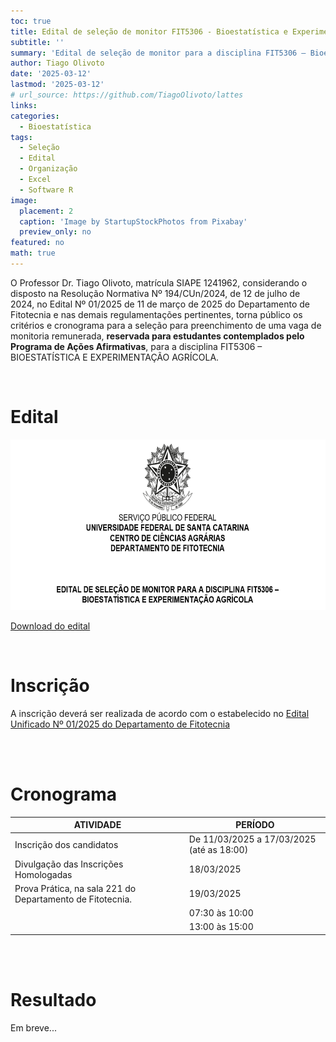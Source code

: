 ```yaml
---
toc: true
title: Edital de seleção de monitor FIT5306 - Bioestatística e Experimentação Agrícola 
subtitle: ''
summary: 'Edital de seleção de monitor para a disciplina FIT5306 – Bioestatística e Experimentação Agrícola.'
author: Tiago Olivoto
date: '2025-03-12'
lastmod: '2025-03-12'
# url_source: https://github.com/TiagoOlivoto/lattes
links:
categories:
  - Bioestatística
tags:
  - Seleção
  - Edital
  - Organização
  - Excel
  - Software R
image:
  placement: 2
  caption: 'Image by StartupStockPhotos from Pixabay'
  preview_only: no
featured: no
math: true
---
```



<script src="https://kit.fontawesome.com/1f72d6921a.js" crossorigin="anonymous"></script>



O Professor Dr. Tiago Olivoto, matrícula SIAPE 1241962, considerando o disposto na Resolução Normativa Nº 194/CUn/2024, de 12 de julho de 2024, no Edital Nº 01/2025 de 11 de março de 2025 do Departamento de Fitotecnia e nas demais regulamentações pertinentes, torna público os critérios e cronograma para a seleção para preenchimento de uma vaga de monitoria remunerada, **reservada para estudantes contemplados pelo Programa de Ações Afirmativas**, para a disciplina FIT5306 – BIOESTATÍSTICA E EXPERIMENTAÇÃO AGRÍCOLA.

<br> 

# <i class="fas fa-file-pdf"></i> Edital


<a href="https://github.com/TiagoOlivoto/tiagoolivoto/raw/master/content/post/edital_monitoria_bioestat/edital_monitor_bioestatistica_2025_assinado.pdf" target="_blank" rel="noopener"><img src="https://github.com/TiagoOlivoto/tiagoolivoto/blob/master/content/post/edital_monitoria_bioestat/image_edital.png?raw=true" width="1000" height="273"/></a>


<a class="btn btn-success" href="https://github.com/TiagoOlivoto/tiagoolivoto/raw/master/content/post/edital_monitoria_bioestat/edital_monitor_bioestatistica_2025_assinado.pdf" target="_blank"><i class="fa fa-save"></i> Download do edital</a>

<br> 


# <i class="fas fa-file-export"></i> Inscrição

A inscrição deverá ser realizada de acordo com o estabelecido no [Edital Unificado Nº 01/2025 do Departamento de Fitotecnia](https://fit.ufsc.br/2025/03/11/processo-seletivo-para-monitor-2025/)

<br> 
<br> 

# <i class="fas fa-clock"></i> Cronograma

| **ATIVIDADE**                                            | **PERÍODO**                          |
|---------------------------------------------------------|--------------------------------------|
| Inscrição dos candidatos                                | De 11/03/2025 a 17/03/2025 (até as 18:00) |
| Divulgação das Inscrições Homologadas                   | 18/03/2025                           |
| Prova Prática, na sala 221 do Departamento de Fitotecnia. | 19/03/2025                           |
|                                                         | 07:30 às 10:00                       |
|                                                         | 13:00 às 15:00                        |

<br> 
<br> 


# <i class="fas fa-file-export"></i> Resultado

Em breve...

<!-- O Professor Dr. Tiago Olivoto, matrícula SIAPE 1241962, considerando o Edital de Seleção para Monitor remunerado da disciplina FIT5306 – Bioestatística e Experimentação Agrícola, divulga o resultado final após finalizadas as etapas do processo seletivo. -->


<!-- |     Matrícula     |     IAA$^1$    |     FIT5306$^2$    |     Histórico$^3$    |     Entrevista$^4$    |     MF$^5$     |     Classificação    | -->
<!-- |-------------------|-------------|-----------------|-------------------|--------------------|-------------|----------------------| -->
<!-- | 21202926                 | 6,74 | 7,00    | 6,90      | 8,75       | 8,01 | 1             | -->
<!-- | 21202911                 | 7,60 | 8,0    | 7,84      | 0,00       | 3,14 | 2             | -->
<!-- \$^1\$ Índice de Aproveitamento Acumulado -->
<!-- \$^2\$ Média na disciplina de Bioestatística e Experimentação Agrícola -->
<!-- \$^3\$ Nota referente ao histórico (IAA$\times$0,4 + FIT5306$\times$0,6) -->
<!-- \$^4\$ Nota da entrevista -->
<!-- \$^5\$ Média final (Histórico$\times$0,4 + Entrevista$\times$0,6) -->


<!-- <a class="btn btn-success" href="https://github.com/TiagoOlivoto/tiagoolivoto/raw/master/content/post/edital_monitoria_bioestat/resultado_monitoria_FIT5306_assinado.pdf" target="_blank"><i class="fa fa-save"></i> Download do resultado</a> -->


